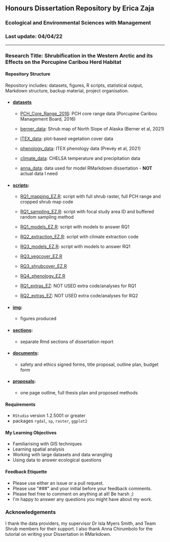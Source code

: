 ## Honours Dissertation Repository by Erica Zaja
### Ecological and Environmental Sciences with Management 
###  Last update: 04/04/22
*******

### Research Title: Shrubification in the Western Arctic and its Effects on the Porcupine Caribou Herd Habitat

#### Repository Structure

Repository includes: datasets, figures, R scripts, statistical output, Markdown structure, backup material, project organisation. 

- #### [datasets](https://github.com/ericazaja/dissertation/tree/main/datasets)

  - [PCH_Core_Range_2016](https://github.com/ericazaja/Erica_Zaja_diss/tree/main/datasets/PCH_Core_Range_2016): PCH core range data (Porcupine Caribou Management Board, 2016)

  - [berner_data](https://github.com/ericazaja/dissertation/tree/main/datasets/berner_data): Shrub map of North Slope of Alaska (Berner et al, 2021)

  - [ITEX_data](https://github.com/ericazaja/dissertation/tree/main/datasets/ITEX_data): plot-based vegetation cover data 

  - [phenology_data](https://github.com/ericazaja/dissertation/tree/main/datasets/phenology_data): ITEX phenology data (Prevéy et al, 2021)

  - [climate_data](): CHELSA temperature and precipitation data 

  - [anna_data](https://github.com/ericazaja/dissertation/tree/main/datasets/anna_data): data used for model RMarkdown dissertation - **NOT** actual data I need 

- #### [scripts](https://github.com/ericazaja/dissertation/tree/main/scripts): 
  - [RQ1_mapping_EZ.R](https://github.com/ericazaja/Erica_Zaja_diss/blob/main/scripts/RQ1_mapping_EZ.R): script with full shrub raster, full PCH range and cropped shrub map code
  - [RQ1_sampling_EZ.R](https://github.com/ericazaja/Erica_Zaja_diss/blob/main/scripts/RQ1_sampling_EZ.R): script with focal study area ID and buffered random sampling method
  - [RQ1_models_EZ.R](https://github.com/ericazaja/Erica_Zaja_diss/blob/main/scripts/RQ1_models_EZ.R): script with models to answer RQ1
  - [RQ2_extraction_EZ.R](https://github.com/ericazaja/Erica_Zaja_diss/blob/main/scripts/RQ2_extraction_EZ.R): script with climate extraction code  
  - [RQ3_models_EZ.R](https://github.com/ericazaja/Erica_Zaja_diss/blob/main/scripts/RQ2_models_EZ.R): script with models to answer RQ1
  - [RQ3_vegcover_EZ.R]()
  - [RQ3_shrubcover_EZ.R]()
  - [RQ4_phenology_EZ.R]()
  
  - [RQ1_extras_EZ](https://github.com/ericazaja/Erica_Zaja_diss/blob/main/scripts/RQ1_extras_EZ.R): NOT USED extra code/analyses for RQ1
  - [RQ2_extras_EZ](https://github.com/ericazaja/Erica_Zaja_diss/blob/main/scripts/RQ2_extras_EZ.R): NOT USED extra code/analyses for RQ2


- #### [img](https://github.com/ericazaja/dissertation/tree/main/img):
  - figures produced 

- #### [sections](https://github.com/ericazaja/dissertation/tree/main/sections): 
  - separate Rmd sections of dissertation report
  
- #### [documents](https://github.com/ericazaja/dissertation/tree/main/documents): 
  - safety and ethics signed forms, title proposal, outline plan, budget form
  
- #### [proposals](https://github.com/ericazaja/dissertation/tree/main/proposals): 
  - one page outline, full thesis plan and proposed methods

#### Requirements
- `RStudio` version 1.2.5001 or greater
- packages `rgdal`, `sp`, `raster`, `ggplot2` 

#### My Learning Objectives
- Familiarising with GIS techniques
- Learning spatial analysis
- Working with large datasets and data wrangling
- Using data to answer ecological questions

#### Feedback Etiquette

- Please use either an issue or a pull request.
- Please use "###" and your initial before your feedback comments.
- Please feel free to comment on anything at all! Be harsh ;) 
- I'm happy to answer any questions you might have about my work.

### Acknowledgements
I thank the data providers, my supervisor Dr Isla Myers Smith, and Team Shrub members for their support. I also thank Anna Chirumbolo for the tutorial on writing your Dissertation in RMarkdown. 

